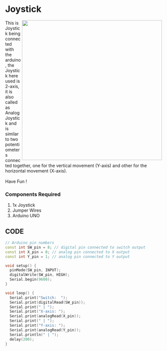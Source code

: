 
<h1> Joystick </h1>

<div>
    <img width=450 align=right src="https://github.com/yatharthagr7/Dive-into-Electronics/blob/main/Basics%201/19-Joystick/Joystick%20connections.png">
    <p>This is Joystick being connected with the arduino, the Joystick here used is  2-axis, it is also called as  Analog Joystick and is similar to two potentiometers connected together, one for the vertical movement (Y-axis) and other for the horizontal movement (X-axis).<br><br>
  Have Fun !</p>
    
  <h3>Components Required</h3>
  <ol>
    <li>1x Joystick</li>
    <li>Jumper Wires</li>
    <li>Arduino UNO</li>
  </ol>
    
</div>

## CODE
```C++
// Arduino pin numbers
const int SW_pin = 8; // digital pin connected to switch output
const int X_pin = 0; // analog pin connected to X output
const int Y_pin = 1; // analog pin connected to Y output

void setup() {
  pinMode(SW_pin, INPUT);
  digitalWrite(SW_pin, HIGH);
  Serial.begin(9600);
}

void loop() {
  Serial.print("Switch:  ");
  Serial.print(digitalRead(SW_pin));
  Serial.print(" | ");
  Serial.print("X-axis: ");
  Serial.print(analogRead(X_pin));
  Serial.print(" | ");
  Serial.print("Y-axis: ");
  Serial.print(analogRead(Y_pin));
  Serial.println(" | ");
  delay(200);
}

```
  





